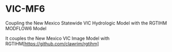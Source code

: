 # VIC-MF6

Coupling the New Mexico Statewide VIC Hydrologic Model with the RGTIHM MODFLOW6 Model

It couples the New Mexico VIC Image Model with RGTIHM[https://github.com/clawrim/rgtihm]
